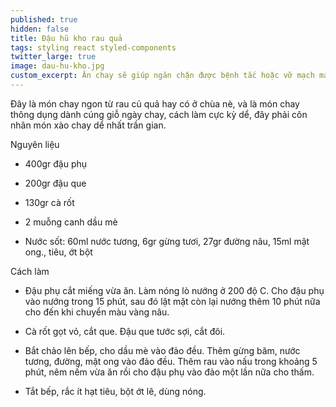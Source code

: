 ```yaml
---
published: true
hidden: false
title: Đậu hũ kho rau quả
tags: styling react styled-components
twitter_large: true
image: dau-hu-kho.jpg
custom_excerpt: Ăn chay sẽ giúp ngăn chặn được bệnh tắc hoặc vỡ mạch máu ở người tăng huyết áp, hạn chế tai biến nhồi máu cơ tim.
---
```


Đây là món chay ngon từ rau củ quả hay có ở chùa nè, và là món chay thông dụng dành cúng giỗ ngày chay, cách làm cực kỳ dể, đây phải côn nhân món xào chay dể nhất trần gian.

Nguyên liệu

+ 400gr đậu phụ

+ 200gr đậu que

+ 130gr cà rốt

+ 2 muỗng canh dầu mè

+ Nước sốt: 60ml nước tương, 6gr gừng tươi, 27gr đường nâu, 15ml mật ong., tiêu, ớt bột

Cách làm

+ Đậu phụ cắt miếng vừa ăn. Làm nóng lò nướng ở 200 độ C. Cho đậu phụ vào nướng trong 15 phút, sau đó lật mặt còn lại nướng thêm 10 phút nữa cho đến khi chuyển màu vàng nâu.

+ Cà rốt gọt vỏ, cắt que. Đậu que tước sợi, cắt đôi.

+ Bắt chảo lên bếp, cho dầu mè vào đảo đều. Thêm gừng băm, nước tương, đường, mật ong vào đảo đều. Thêm rau vào nấu trong khoảng 5 phút, nêm nếm vừa ăn rồi cho đậu phụ vào đảo một lần nữa cho thấm.

+ Tắt bếp, rắc ít hạt tiêu, bột ớt lê, dùng nóng.
